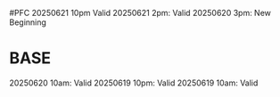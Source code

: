 #PFC
20250621 10pm  Valid
20250621 2pm:  Valid
20250620 3pm:  New Beginning
# BASE
20250620 10am: Valid
20250619 10pm: Valid
20250619 10am: Valid
